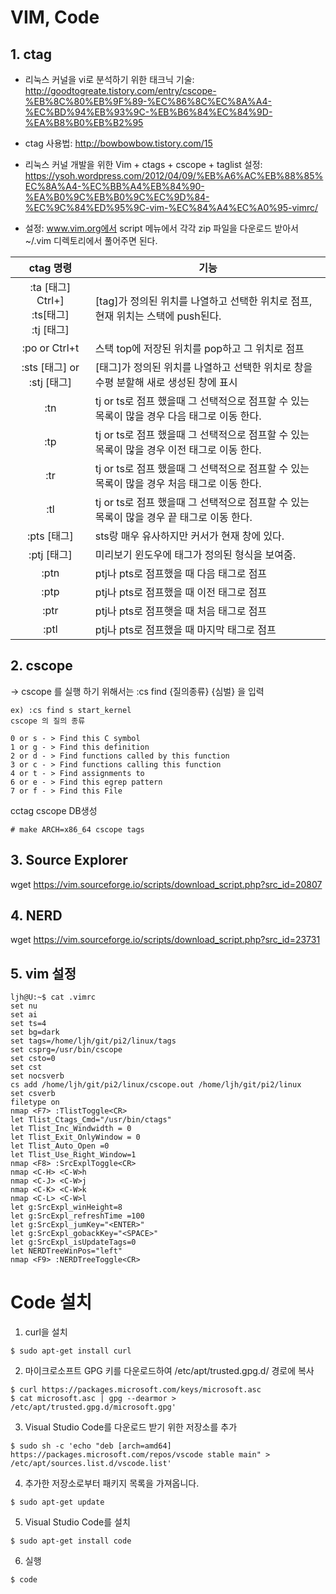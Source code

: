 # VIM, Code 

## 1. ctag

- 리눅스 커널을 vi로 분석하기 위한 태크닉 기술: <http://goodtogreate.tistory.com/entry/cscope-%EB%8C%80%EB%9F%89-%EC%86%8C%EC%8A%A4-%EC%BD%94%EB%93%9C-%EB%B6%84%EC%84%9D-%EA%B8%B0%EB%B2%95>
- ctag 사용법: <http://bowbowbow.tistory.com/15>
- 리눅스 커널 개발을 위한 Vim + ctags + cscope + taglist 설정: <https://ysoh.wordpress.com/2012/04/09/%EB%A6%AC%EB%88%85%EC%8A%A4-%EC%BB%A4%EB%84%90-%EA%B0%9C%EB%B0%9C%EC%9D%84-%EC%9C%84%ED%95%9C-vim-%EC%84%A4%EC%A0%95-vimrc/>

- 설정: www.vim.org에서 script 메뉴에서 각각 zip 파일을 다운로드 받아서 ~/.vim 디렉토리에서 풀어주면 된다.

|ctag 명령| 기능|
|:---:|---|
|:ta [태그] <br> Ctrl+] <br> :ts[태그] <br> :tj [태그] | [tag]가 정의된 위치를 나열하고 선택한 위치로 점프, 현재 위치는 스택에 push된다.
|:po or Ctrl+t | 스택 top에 저장된 위치를 pop하고 그 위치로 점프
|:sts [태그] or :stj [태그] | [태그]가 정의된 위치를 나열하고 선택한 위치로 창을 수평 분할해 새로 생성된 창에 표시
|:tn | tj or ts로 점프 했을때 그 선택적으로 점프할 수 있는 목록이 많을 경우 다음 태그로 이동 한다.
|:tp | tj or ts로 점프 했을때 그 선택적으로 점프할 수 있는 목록이 많을 경우 이전 태그로 이동 한다.
|:tr | tj or ts로 점프 했을때 그 선택적으로 점프할 수 있는 목록이 많을 경우 처음 태그로 이동 한다.
|:tl | tj or ts로 점프 했을때 그 선택적으로 점프할 수 있는 목록이 많을 경우 끝 태그로 이동 한다.
|:pts [태그] | sts랑 매우 유사하지만 커서가 현재 창에 있다.
|:ptj [태그] | 미리보기 윈도우에 태그가 정의된 형식을 보여줌.
|:ptn | ptj나 pts로 점프했을 때 다음 태그로 점프
|:ptp | ptj나 pts로 점프했을 때 이전 태그로 점프
|:ptr | ptj나 pts로 점프햇을 때 처음 태그로 점프
|:ptl | ptj나 pts로 점프했을 때 마지막 태그로 점프

## 2. cscope

-> cscope 를 실행 하기 위해서는 :cs find {질의종류} {심벌} 을 입력

```
ex) :cs find s start_kernel
cscope 의 질의 종류

0 or s - > Find this C symbol
1 or g - > Find this definition
2 or d - > Find functions called by this function
3 or c - > Find functions calling this function
4 or t - > Find assignments to
6 or e - > Find this egrep pattern
7 or f - > Find this File
```

cctag cscope DB생성
```
# make ARCH=x86_64 cscope tags
```

## 3. Source Explorer
wget https://vim.sourceforge.io/scripts/download_script.php?src_id=20807

## 4. NERD
wget https://vim.sourceforge.io/scripts/download_script.php?src_id=23731


## 5. vim 설정

```
ljh@U:~$ cat .vimrc
set nu
set ai
set ts=4
set bg=dark
set tags=/home/ljh/git/pi2/linux/tags
set csprg=/usr/bin/cscope
set csto=0
set cst
set nocsverb
cs add /home/ljh/git/pi2/linux/cscope.out /home/ljh/git/pi2/linux
set csverb
filetype on
nmap <F7> :TlistToggle<CR>
let Tlist_Ctags_Cmd="/usr/bin/ctags"
let Tlist_Inc_Windwidth = 0
let Tlist_Exit_OnlyWindow = 0
let Tlist_Auto_Open =0
let Tlist_Use_Right_Window=1
nmap <F8> :SrcExplToggle<CR>
nmap <C-H> <C-W>h
nmap <C-J> <C-W>j
nmap <C-K> <C-W>k
nmap <C-L> <C-W>l
let g:SrcExpl_winHeight=8
let g:SrcExpl_refreshTime =100
let g:SrcExpl_jumKey="<ENTER>"
let g:SrcExpl_gobackKey="<SPACE>"
let g:SrcExpl_isUpdateTags=0
let NERDTreeWinPos="left"
nmap <F9> :NERDTreeToggle<CR>
```


# Code 설치

1. curl을 설치
```
$ sudo apt-get install curl
```
2. 마이크로소프트 GPG 키를 다운로드하여 /etc/apt/trusted.gpg.d/ 경로에 복사
```
$ curl https://packages.microsoft.com/keys/microsoft.asc 
$ cat microsoft.asc | gpg --dearmor > /etc/apt/trusted.gpg.d/microsoft.gpg'
```
3. Visual Studio Code를 다운로드 받기 위한 저장소를 추가
```
$ sudo sh -c 'echo "deb [arch=amd64] https://packages.microsoft.com/repos/vscode stable main" > /etc/apt/sources.list.d/vscode.list'
```
4. 추가한 저장소로부터 패키지 목록을 가져옵니다.
```
$ sudo apt-get update
```
5. Visual Studio Code를 설치
```
$ sudo apt-get install code
```
6. 실행
```
$ code
```
